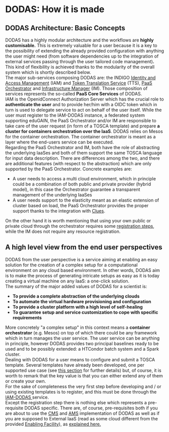 # DODAS: How it is made

## DODAS Architecture: Basic Concepts

DODAS has a highly modular architecture and the workflows are **highly customisable.** This is extremely valuable for a user because it is a key to the possibility of extending the already provided configuration with anything the user might need \(from software dependencies up to the integration of external services passing through the user tailored code management\)**.** This kind of flexibility is achieved thanks to the modularity of the overall system which is shortly described below.  
The major sub-services composing DODAS are: the INDIGO [Identity and Access Management](https://indigo-iam.github.io/docs/v/current/) \(IAM\) and [Token Translation Service](https://legacy.gitbook.com/book/indigo-dc/wattson/details) \(TTS\), [PaaS Orchestrator](https://legacy.gitbook.com/book/indigo-dc/indigo-paas-orchestrator/details) and [Infrastructure Manager](http://imdocs.readthedocs.io/) \(IM\). Those composition of services represents the so-called **PaaS Core Services** of DODAS.  
IAM is the OpenidConnect Authorization Server which has the crucial role to **authenticate the user** and to provide her/him with a OIDC token which in turn is used to delegate service to act on behalf of the user itself. While the user must register to the IAM-DODAS instance, a federated system supporting eduGAIN, the PaaS Orchestrator and/or IM are responsible to take care of the user request \(in form of a TOSCA template\) and prepare **a cluster for containers orchestration over the IaaS**. DODAS relies on Mesos for the container orchestration. The container orchestrator is meant as a layer where the end-users service can be executed.    
Regarding the PaaS Orchestrator and IM, both have the role of abstracting the underlying IaaSes and both of them support the same TOSCA language for input data description. There are differences among the two, and there are additional features \(with respect to the abstraction\) which are only supported by the PaaS Orchestrator. Concrete examples are:

* A user needs to access a multi cloud environment, which in principle could be a combination of both public and private provider \(hybrid model\), in this case  the Orchestrator guarantee a transparent management of the underlying IaaSes
* A user needs support to the elasticity meant as an elastic extension of cluster based on load, the PaaS Orchestrator provides the proper support thanks to the integration with [Clues](https://legacy.gitbook.com/book/indigo-dc/clues-indigo/details). 

On the other hand it is worth mentioning that using your own public or private cloud through the orchestrator requires some [registration steps](using-dodas-with-external-providers/), while the IM does not require any resource registration. 

## A high level view from the end user perspectives

DODAS from the user perspective is a service aiming at enabling an easy solution for the creation of a complex setup for a computational environment on any cloud based environment. In other words, DODAS aim is to make the process of generating intricate setups as easy as it is today creating a virtual machine on any IaaS: a one-click solution.   
The summary of the major added values of DODAS for a scientist is: 

* **To provide a complete abstraction of the underlying clouds**
* **To automate the virtual hardware provisioning and configuration**
* **To provide a cluster platform with a high level of self-healing** 
* **To guarantee setup and service customization to cope with specific requirements**  

More concretely "a complex setup" in this context means a **container orchestrator** \(e.g. Mesos\) on top of which there could be any framework which in turn manages the user service. The user service can be anything in principle, however DODAS provides two principal baselines ready to be used and to be possibly extended: a HTCondor batch system and a Spark cluster.    
Dealing with DODAS for a user means to configure and submit a TOSCA template. Several templates have already been developed, one per supported use case \(see [this section](https://dodas.gitbook.io/dynamic-on-demand-analysis-service/~/edit/drafts/-LEDKwAyU8rRIV1lDMsb/getting-started) for further details\) but, of course, it is worth to remark that the key value is that you can either extend any of them or create your own.    
For the sake of completeness the very first step before developing and / or using existing templates is to register, and this must be done through the [IAM-DODAS ](https://dodas-iam.cloud.cnaf.infn.it/login)service.   
Except the registration step there is nothing else which represents a pre-requisite DODAS specific. There are, of course, pre-requisites both if you are about to use the [CMS](https://dodas.gitbook.io/dynamic-on-demand-analysis-service/~/edit/drafts/-LF6xFIVOnDD408_u9KV/dodas-how-it-is-made/from-the-user-perspectives) and [AMS](https://dodas.gitbook.io/dynamic-on-demand-analysis-service/~/edit/drafts/-LF6xFIVOnDD408_u9KV/dodas-how-it-is-made/from-the-user-perspectives) implementation of DODAS as well as if you are supposed to External IaaS \(read as some cloud different from the provided [Enabling Facility](https://dodas.gitbook.io/dynamic-on-demand-analysis-service/~/edit/drafts/-LF6xFIVOnDD408_u9KV/dodas-how-it-is-made/from-the-user-perspectives)\), as [explained here. ](https://dodas.gitbook.io/dynamic-on-demand-analysis-service/~/edit/drafts/-LEDKwAyU8rRIV1lDMsb/using-dodas-with-external-providers)





